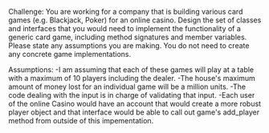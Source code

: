 Challenge:
You are working for a company that is building various card games (e.g. Blackjack, Poker) for an online casino. Design the set of classes and interfaces that you would need to implement the functionality of a generic card game, including method signatures and member variables. Please state any assumptions you are making.
You do not need to create any concrete game implementations.

Assumptions:
-I am assuming that each of these games will play at a table with a maximum of 10 players including the dealer.
-The house's maximum amount of money lost for an individual game will be a million units.
-The code dealing with the input is in charge of validating that input.
-Each user of the online Casino would have an account that would create a more robust player object and that interface would be able to call out game's add_player method from outside of this impementation.